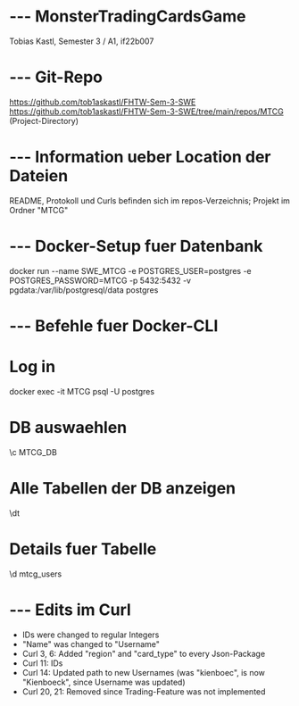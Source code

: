 # --- MonsterTradingCardsGame

Tobias Kastl, Semester 3 / A1, if22b007

# --- Git-Repo

https://github.com/tob1askastl/FHTW-Sem-3-SWE
https://github.com/tob1askastl/FHTW-Sem-3-SWE/tree/main/repos/MTCG (Project-Directory)

# --- Information ueber Location der Dateien

README, Protokoll und Curls befinden sich im repos-Verzeichnis; Projekt im Ordner "MTCG"

# --- Docker-Setup fuer Datenbank

docker run --name SWE_MTCG -e POSTGRES_USER=postgres -e POSTGRES_PASSWORD=MTCG -p 5432:5432 -v pgdata:/var/lib/postgresql/data postgres

# --- Befehle fuer Docker-CLI

# Log in
docker exec -it MTCG psql -U postgres
# DB auswaehlen
\c MTCG_DB
# Alle Tabellen der DB anzeigen
\dt
# Details fuer Tabelle
\d mtcg_users

# --- Edits im Curl

- IDs were changed to regular Integers
- "Name" was changed to "Username"
- Curl 3, 6: Added "region" and "card_type" to every Json-Package
- Curl 11: IDs
- Curl 14: Updated path to new Usernames (was "kienboec", is now "Kienboeck", since Username was updated)
- Curl 20, 21: Removed since Trading-Feature was not implemented    